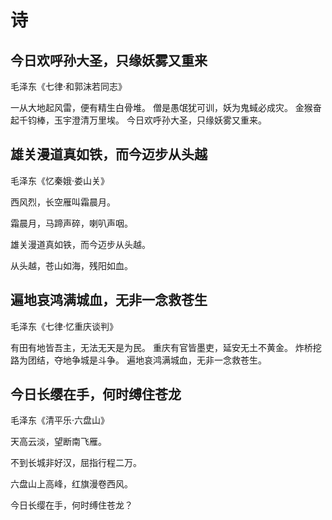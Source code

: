 # 诗

## 今日欢呼孙大圣，只缘妖雾又重来

毛泽东《七律·和郭沫若同志》

一从大地起风雷，便有精生白骨堆。
僧是愚氓犹可训，妖为鬼蜮必成灾。
金猴奋起千钧棒，玉宇澄清万里埃。
今日欢呼孙大圣，只缘妖雾又重来。

## 雄关漫道真如铁，而今迈步从头越

毛泽东《忆秦娥·娄山关》

西风烈，长空雁叫霜晨月。

霜晨月，马蹄声碎，喇叭声咽。

雄关漫道真如铁，而今迈步从头越。

从头越，苍山如海，残阳如血。

## 遍地哀鸿满城血，无非一念救苍生

毛泽东《七律·忆重庆谈判》

有田有地皆吾主，无法无天是为民。
重庆有官皆墨吏，延安无土不黄金。
炸桥挖路为团结，夺地争城是斗争。
遍地哀鸿满城血，无非一念救苍生。

## 今日长缨在手，何时缚住苍龙

毛泽东《清平乐·六盘山》

天高云淡，望断南飞雁。

不到长城非好汉，屈指行程二万。

六盘山上高峰，红旗漫卷西风。

今日长缨在手，何时缚住苍龙？



